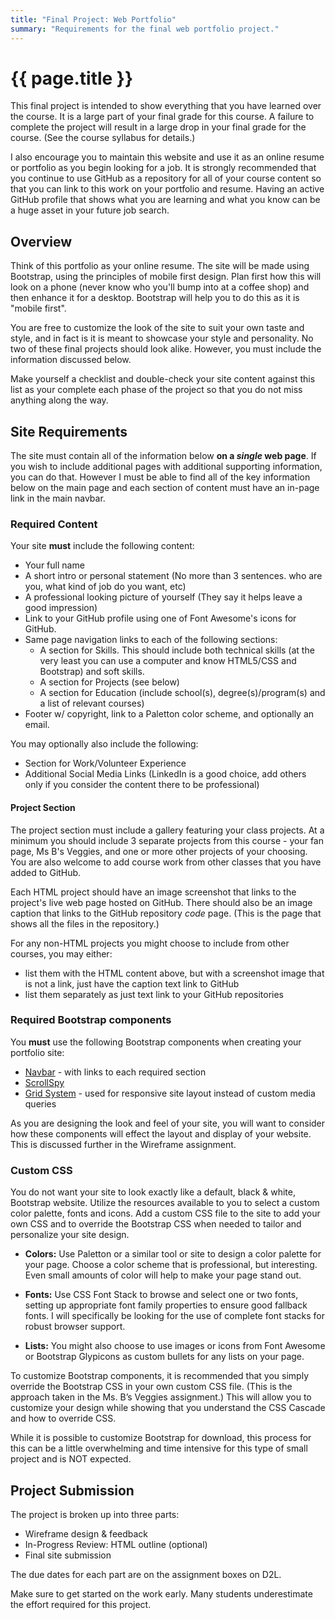 ```yaml
---
title: "Final Project: Web Portfolio"
summary: "Requirements for the final web portfolio project."
---
```


# {{ page.title }}
This final project is intended to show everything that you have learned over the course. It is a large part of your final grade for this course. A failure to complete the project will result in a large drop in your final grade for the course. (See the course syllabus for details.)  

I also encourage you to maintain this website and use it as an online resume or portfolio as you begin looking for a job.  It is strongly recommended that you continue to use GitHub as a repository for all of your course content so that you can link to this work on your portfolio and resume.  Having an active GitHub profile that shows what you are learning and what you know can be a huge asset in your future job search.


## Overview
Think of this portfolio as your online resume. The site will be made using Bootstrap, using the principles of mobile first design.  Plan first how this will look on a phone (never know who you'll bump into at a coffee shop) and then enhance it for a desktop. Bootstrap will help you to do this as it is "mobile first".

You are free to customize the look of the site to suit your own taste and style, and in fact is it is meant to showcase your style and personality. No two of these final projects should look alike. However, you must include the information discussed below.

Make yourself a checklist and double-check your site content against this list as your complete each phase of the project so that you do not miss anything along the way.


## Site Requirements
The site must contain all of the information below __on a *single* web page__.  If you wish to include additional pages with additional supporting information, you can do that. However I must be able to find all of the key information below on the main page and each section of content must have an in-page link in the main navbar.

### Required Content
Your site __must__ include the following content:

- Your full name
- A short intro or personal statement (No more than 3 sentences. who are you, what kind of job do you want, etc)
- A professional looking picture of yourself (They say it helps leave a good impression)
- Link to your GitHub profile using one of Font Awesome's icons for GitHub.
- Same page navigation links to each of the following sections:
  - A section for Skills.  This should include both technical skills (at the very least you can use a computer and know HTML5/CSS and Bootstrap) and soft skills.
  - A section for Projects (see below)
  - A section for Education (include school(s), degree(s)/program(s) and a list of relevant courses)
- Footer w/ copyright, link to a Paletton color scheme, and optionally an email.

You may optionally also include the following:

- Section for Work/Volunteer Experience
- Additional Social Media Links (LinkedIn is a good choice, add others only if you consider the content there to be professional)

#### Project Section
The project section must include a gallery featuring your class projects.  At a minimum you should include 3 separate projects from this course - your fan page, Ms B's Veggies, and one or more other projects of your choosing.  You are also welcome to add course work from other classes that you have added to GitHub.  

Each HTML project should have an image screenshot that links to the project's live web page hosted on GitHub. There should also be an image caption that links to the GitHub repository *code* page. (This is the page that shows all the files in the repository.)  

For any non-HTML projects you might choose to include from other courses, you may either:
- list them with the HTML content above, but with a screenshot image that is not a link, just have the  caption text link to GitHub
- list them separately as just text link to your GitHub repositories


### Required Bootstrap components
You __must__ use the following Bootstrap components when creating your portfolio site:

- [Navbar](http://getbootstrap.com/components/#navbar) - with links to each required section
- [ScrollSpy](http://getbootstrap.com/javascript/#scrollspy)
- [Grid System](http://getbootstrap.com/css/#grid) - used for responsive site layout instead of custom media queries

As you are designing the look and feel of your site, you will want to consider how these components will effect the layout and display of your website.  This is discussed further in the Wireframe assignment.

### Custom CSS
You do not want your site to look exactly like a default, black & white, Bootstrap website. Utilize the resources available to you to select a custom color palette, fonts and icons. Add a custom CSS file to the site to add your own CSS and to override the Bootstrap CSS when needed to tailor and personalize your site design.

- __Colors:__ Use Paletton or a similar tool or site to design a color palette for your page. Choose a color scheme that is professional, but interesting. Even small amounts of color will help to make your page stand out.

- __Fonts:__ Use CSS Font Stack to browse and select one or two fonts, setting up appropriate font family properties to ensure good fallback fonts. I will specifically be looking for the use of complete font stacks for robust browser support.

- __Lists:__ You might also choose to use images or icons from Font Awesome or Bootstrap Glypicons as custom bullets for any lists on your page.

To customize Bootstrap components, it is recommended that you simply override the Bootstrap CSS in your own custom CSS file. (This is the approach taken in the Ms. B’s Veggies assignment.) This will allow you to customize your design while showing that you understand the CSS Cascade and how to override CSS.

While it is possible to customize Bootstrap for download, this process for this can be a little overwhelming and time intensive for this type of small project and is NOT expected.

## Project Submission
The project is broken up into three parts:

- Wireframe design & feedback
- In-Progress Review: HTML outline (optional)
- Final site submission

The due dates for each part are on the assignment boxes on D2L.  

Make sure to get started on the work early.  Many students underestimate the effort required for this project.
